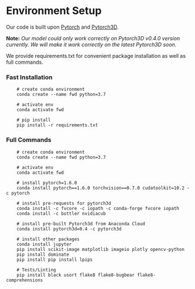 # Environment Setup

Our code is built upon [Pytorch](https://pytorch.org/) and [Pytorch3D](https://pytorch3d.org/). 

**Note:** _Our model could only work correctly on Pytorch3D v0.4.0 version currently. We will make it work correctly on the latest Pytorch3D soon._

We provide requirements.txt for convenient package installation as well as full commands.

### Fast Installation 
```
    # create conda environment
    conda create --name fwd python=3.7
    
    # activate env
    conda activate fwd

    # pip install 
    pip install -r requirements.txt
```

### Full Commands
```
    # create conda environment
    conda create --name fwd python=3.7

    # activate env
    conda activate fwd

    # install pytorch=1.6.0
    conda install pytorch==1.6.0 torchvision==0.7.0 cudatoolkit=10.2 -c pytorch

    # install pre-requests for pytorch3d
    conda install -c fvcore -c iopath -c conda-forge fvcore iopath
    conda install -c bottler nvidiacub

    # install pre-built Pytorch3d from Anaconda Cloud
    conda install pytorch3d=0.4 -c pytorch3d

    # install other packages
    conda install jupyter
    pip install scikit-image matplotlib imageio plotly opencv-python
    pip install dominate
    pip install pip install lpips

    # Tests/Linting
    pip install black usort flake8 flake8-bugbear flake8-comprehensions

```